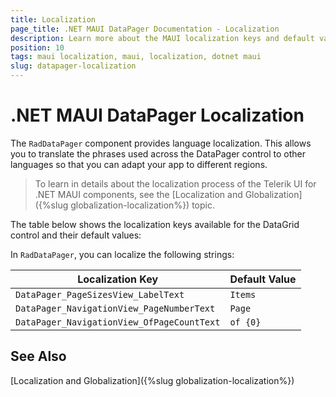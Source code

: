 ```yaml
---
title: Localization
page_title: .NET MAUI DataPager Documentation - Localization
description: Learn more about the MAUI localization keys and default values provided by the Telerik UI for .NET MAUI DataPager.
position: 10
tags: maui localization, maui, localization, dotnet maui
slug: datapager-localization
---
```


# .NET MAUI DataPager Localization

The `RadDataPager` component provides language localization. This allows you to translate the phrases used across the DataPager control to other languages so that you can adapt your app to different regions.

> To learn in details about the localization process of the Telerik UI for .NET MAUI components, see the [Localization and Globalization]({%slug globalization-localization%}) topic.

The table below shows the localization keys available for the DataGrid control and their default values:

In `RadDataPager`, you can localize the following strings:

| Localization Key | Default Value |
| -----------------| ------------- |
| `DataPager_PageSizesView_LabelText` | `Items` |
| `DataPager_NavigationView_PageNumberText` | `Page` |
| `DataPager_NavigationView_OfPageCountText` | `of {0}` |

## See Also

[Localization and Globalization]({%slug globalization-localization%})
